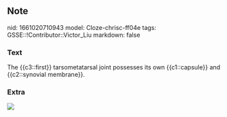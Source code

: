 ## Note
nid: 1661020710943
model: Cloze-chrisc-ff04e
tags: GSSE::!Contributor::Victor_Liu
markdown: false

### Text
The {{c3::first}} tarsometatarsal joint possesses its own {{c1::capsule}} and {{c2::synovial membrane}}.

### Extra
<img src="Gray576.jpg">
